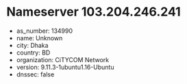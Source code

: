 # Nameserver 103.204.246.241

* as_number: 134990
* name: Unknown
* city: Dhaka
* country: BD
* organization: CiTYCOM Network
* version: 9.11.3-1ubuntu1.16-Ubuntu
* dnssec: false
